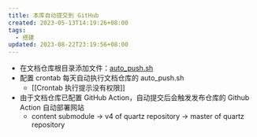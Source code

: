 ```yaml
---
title: 本库自动提交到 GitHub
created: 2023-05-13T14:19:26+08:00
tags:
  - 搭建
updated: 2023-08-22T23:19:56+08:00
---
```


- 在文档仓库根目录添加文件：[auto_push.sh](https://github.com/11ze/knowledge-garden/blob/main/auto_push.sh)
- 配置 crontab 每天自动执行文档仓库的 auto_push.sh
  - [[Crontab 执行提示没有权限]]
- 由于文档仓库已配置 GitHub Action，自动提交后会触发发布仓库的 Github Action 自动部署网站
  - content submodule -> v4 of quartz repository -> master of quartz repository

